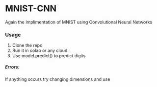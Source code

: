 # MNIST-CNN
Again the Implimentation of MNIST using Convolutional Neural Networks
<h3>Usage</h3>
<ol>
<li>Clone the repo</li>
<li>Run it in colab or any cloud</li>
<li>Use model.predict() to predict digits</li>
</ol>
<h5>Errors:</h5>
<p>If anything occurs try changing dimensions and use</p>

